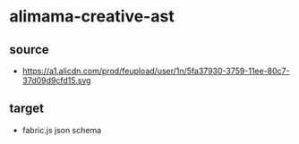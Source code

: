 # alimama-creative-ast

## source
- https://a1.alicdn.com/prod/feupload/user/1n/5fa37930-3759-11ee-80c7-37d09d9cfd15.svg

## target
- fabric.js json schema
